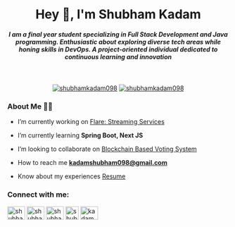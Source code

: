 <h1 align="center">Hey 👋, I'm Shubham Kadam</h1>

<h5 align="center">I am a final year student specializing in Full Stack Development and Java programming. Enthusiastic about exploring diverse tech areas while honing skills in DevOps. A project-oriented individual dedicated to continuous learning and innovation</h5>

<br>

<p align="center "> 
<a href="https://twitter.com/shubhamkadam098" target="blank"><img src="https://img.shields.io/twitter/follow/shubhamkadam098?logo=twitter&style=for-the-badge" alt="shubhamkadam098" /></a> 
<a href="https://twitter.com/shubhamkadam098" target="blank"><img src="https://img.shields.io/twitter/follow/shubhamkadam098?logo=linkedin&style=for-the-badge" alt="shubhamkadam098" /></a> </p>

<h3 align="left">About Me 👨‍💻</h3>

- I’m currently working on [Flare: Streaming Services](https://github.com/aadityadike/Flare)

- I’m currently learning **Spring Boot, Next JS**

- I’m looking to collaborate on [Blockchain Based Voting System](https://github.com/ShubhamKadam098/Blockchain_Voting_System)

- How to reach me **kadamshubham098@gmail.com**

- Know about my experiences [Resume](https://drive.google.com/file/d/1ZApANv5lDNQr_g6En9sbA3hwVaNWAAXe/view?usp=sharing)

<h3 align="left">Connect with me:</h3>
<p align="left">
<a href="https://linkedin.com/in/shubhamkadam-" target="blank"><img align="center" src="https://raw.githubusercontent.com/rahuldkjain/github-profile-readme-generator/master/src/images/icons/Social/linked-in-alt.svg" alt="shubhamkadam-" height="30" width="40" /></a>
<a href="https://twitter.com/shubhamkadam098" target="blank"><img align="center" src="https://raw.githubusercontent.com/rahuldkjain/github-profile-readme-generator/master/src/images/icons/Social/twitter.svg" alt="shubhamkadam098" height="30" width="40" /></a>
<a href="https://dev.to/shubhamkadam098" target="blank"><img align="center" src="https://res.cloudinary.com/practicaldev/image/fetch/s--AOunT8g5--/c_limit%2Cf_auto%2Cfl_progressive%2Cq_auto%2Cw_800/https://thepracticaldev.s3.amazonaws.com/i/78hs31fax49uwy6kbxyw.png" alt="shubhamkadam098" height="30" width="40" /></a>
<a href="https://hashnode.com/@Shubhamkadam" target="blank"><img align="center" src="https://img.icons8.com/color/48/hashnode.png" alt="shubhamkadam" height="30" width="30" /></a>
<a href="https://www.leetcode.com/kadamshubham098" target="blank"><img align="center" src="https://raw.githubusercontent.com/rahuldkjain/github-profile-readme-generator/master/src/images/icons/Social/leet-code.svg" alt="kadamshubham098" height="30" width="40" /></a>
</p>
